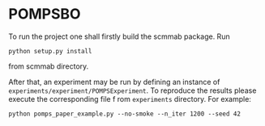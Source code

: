 # POMPSBO

To run the project one shall firstly build the scmmab package. Run
```shell
python setup.py install
```
from scmmab directory.

After that, an experiment may be run by defining an instance of `experiments/experiment/POMPSExperiment`.
To reproduce the results please execute the corresponding file f rom `experiments` directory. For example:
```shell
python pomps_paper_example.py --no-smoke --n_iter 1200 --seed 42 
```